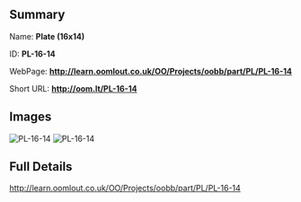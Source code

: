 

## Summary
 
Name: __Plate (16x14)__

ID: __PL-16-14__

WebPage: __http://learn.oomlout.co.uk/OO/Projects/oobb/part/PL/PL-16-14__

Short URL: __http://oom.lt/PL-16-14__


## Images
![PL-16-14](http://oomlout.com/oobb-gen/parts/PL/PL-16-14/PL-16-14_01_420.jpg)
![PL-16-14](http://oomlout.com/oobb-gen/parts/PL/PL-16-14/PL-16-14_420.png)




## Full Details

 http://learn.oomlout.co.uk/OO/Projects/oobb/part/PL/PL-16-14

